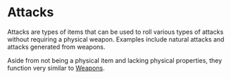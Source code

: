 # Attacks

Attacks are types of items that can be used to roll various types of attacks
without requiring a physical weapon. Examples include natural attacks and
attacks generated from weapons.

Aside from not being a physical item and lacking physical properties, they
function very similar to [Weapons](Help/Items/Weapons).
